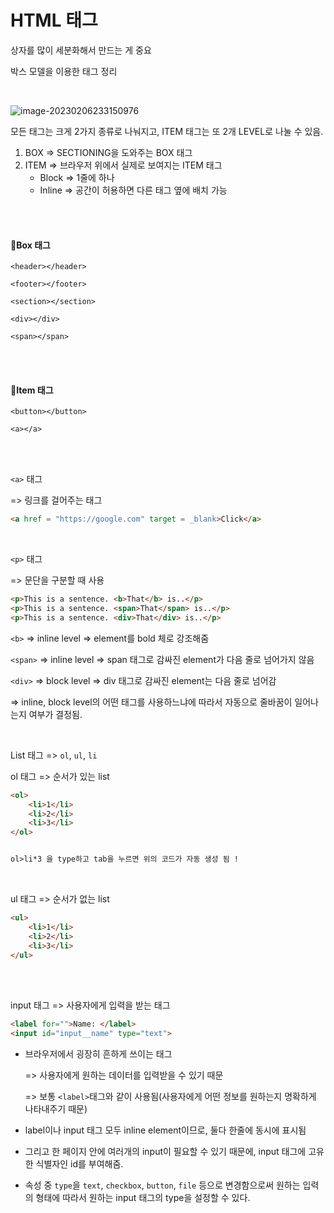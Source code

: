 # HTML 태그

상자를 많이 세분화해서 만드는 게 중요

박스 모델을 이용한 태그 정리

<br>

![image-20230206233150976](C:\Users\alsd2\AppData\Roaming\Typora\typora-user-images\image-20230206233150976.png)

모든 태그는 크게 2가지 종류로 나눠지고, ITEM 태그는 또 2개 LEVEL로 나눌 수 있음. 

1. BOX => SECTIONING을 도와주는 BOX 태그
2. ITEM => 브라우저 위에서 실제로 보여지는 ITEM 태그
   + Block => 1줄에 하나
   + Inline => 공간이 허용하면 다른 태그 옆에 배치 가능 

<br><br>

#### 🚩Box 태그

`<header></header>`

`<footer></footer>`

`<section></section>`

`<div></div>`

`<span></span>`

<br><br>

#### 🚩Item 태그

`<button></button>`

`<a></a>`

<br><br>

`<a>` 태그

=> 링크를 걸어주는 태그

```html
<a href = "https://google.com" target = _blank>Click</a>
```

<br>

`<p>` 태그

=> 문단을 구분할 때 사용

```html
<p>This is a sentence. <b>That</b> is..</p>
<p>This is a sentence. <span>That</span> is..</p>
<p>This is a sentence. <div>That</div> is..</p>
```

`<b>` => inline level => element를 bold 체로 강조해줌

`<span>` => inline level => span 태그로 감싸진 element가 다음 줄로 넘어가지 않음 

`<div>` => block level => div 태그로 감싸진 element는 다음 줄로 넘어감

=> inline, block level의 어떤 태그를 사용하느냐에 따라서 자동으로 줄바꿈이 일어나는지 여부가 결정됨.

<br>

List 태그 => `ol`, `ul`, `li`

ol 태그 => 순서가 있는 list 

```html
<ol>
    <li>1</li>
    <li>2</li>
    <li>3</li>
</ol>


ol>li*3 을 type하고 tab을 누르면 위의 코드가 자동 생성 됨 ! 
```

<br>

ul 태그 => 순서가 없는 list

```html
<ul>
    <li>1</li>
    <li>2</li>
    <li>3</li>
</ul>
```

<br>

<br>

input 태그 => 사용자에게 입력을 받는 태그

```html
<label for="">Name: </label>
<input id="input__name" type="text">
```

+ 브라우저에서 굉장히 흔하게 쓰이는 태그 

  => 사용자에게 원하는 데이터를 입력받을 수 있기 때문

  => 보통 `<label>`태그와 같이 사용됨(사용자에게 어떤 정보를 원하는지 명확하게 나타내주기 때문)

+ label이나 input 태그 모두 inline element이므로, 둘다 한줄에 동시에 표시됨
+ 그리고 한 페이지 안에 여러개의 input이 필요할 수 있기 때문에, input 태그에 고유한 식별자인 id를 부여해줌. 

+ 속성 중 `type`을 `text`, `checkbox`, `button`, `file` 등으로 변경함으로써 원하는 입력의 형태에 따라서 원하는 input 태그의 type을 설정할 수 있다. 
